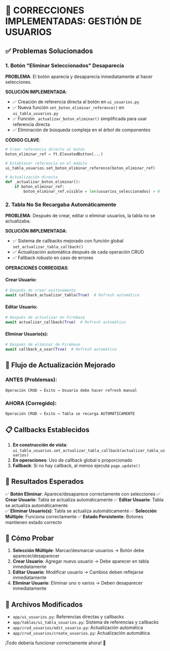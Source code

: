 # 🔧 CORRECCIONES IMPLEMENTADAS: GESTIÓN DE USUARIOS

## ✅ Problemas Solucionados

### 1. **Botón "Eliminar Seleccionados" Desaparecía**
**PROBLEMA**: El botón aparecía y desaparecía inmediatamente al hacer selecciones.

**SOLUCIÓN IMPLEMENTADA**:
- ✅ Creación de referencia directa al botón en `ui_usuarios.py`
- ✅ Nueva función `set_boton_eliminar_reference()` en `ui_tabla_usuarios.py`
- ✅ Función `_actualizar_boton_eliminar()` simplificada para usar referencia directa
- ✅ Eliminación de búsqueda compleja en el árbol de componentes

**CÓDIGO CLAVE**:
```python
# Crear referencia directa al botón
boton_eliminar_ref = ft.ElevatedButton(...)

# Establecer referencia en el módulo
ui_tabla_usuarios.set_boton_eliminar_reference(boton_eliminar_ref)

# Actualización directa
def _actualizar_boton_eliminar():
    if boton_eliminar_ref:
        boton_eliminar_ref.visible = len(usuarios_seleccionados) > 0
```

### 2. **Tabla No Se Recargaba Automáticamente**
**PROBLEMA**: Después de crear, editar o eliminar usuarios, la tabla no se actualizaba.

**SOLUCIÓN IMPLEMENTADA**:
- ✅ Sistema de callbacks mejorado con función global `set_actualizar_tabla_callback()`
- ✅ Actualización automática después de cada operación CRUD
- ✅ Fallback robusto en caso de errores

**OPERACIONES CORREGIDAS**:

#### **Crear Usuario**:
```python
# Después de crear exitosamente
await callback_actualizar_tabla(True)  # Refresh automático
```

#### **Editar Usuario**:
```python
# Después de actualizar en Firebase
await actualizar_callback(True)  # Refresh automático
```

#### **Eliminar Usuario(s)**:
```python
# Después de eliminar de Firebase
await callback_a_usar(True)  # Refresh automático
```

## 🔄 Flujo de Actualización Mejorado

### ANTES (Problemas):
```
Operación CRUD → Éxito → Usuario debe hacer refresh manual
```

### AHORA (Corregido):
```
Operación CRUD → Éxito → Tabla se recarga AUTOMÁTICAMENTE
```

## 📋 Callbacks Establecidos

1. **En construcción de vista**: `ui_tabla_usuarios.set_actualizar_tabla_callback(actualizar_tabla_usuarios)`
2. **En operaciones**: Uso de callback global o proporcionado
3. **Fallback**: Si no hay callback, al menos ejecuta `page.update()`

## 🎯 Resultados Esperados

✅ **Botón Eliminar**: Aparece/desaparece correctamente con selecciones
✅ **Crear Usuario**: Tabla se actualiza automáticamente
✅ **Editar Usuario**: Tabla se actualiza automáticamente  
✅ **Eliminar Usuario(s)**: Tabla se actualiza automáticamente
✅ **Selección Múltiple**: Funciona correctamente
✅ **Estado Persistente**: Botones mantienen estado correcto

## 🧪 Cómo Probar

1. **Selección Múltiple**: Marcar/desmarcar usuarios → Botón debe aparecer/desaparecer
2. **Crear Usuario**: Agregar nuevo usuario → Debe aparecer en tabla inmediatamente
3. **Editar Usuario**: Modificar usuario → Cambios deben reflejarse inmediatamente
4. **Eliminar Usuario**: Eliminar uno o varios → Deben desaparecer inmediatamente

## 🔗 Archivos Modificados

- `app/ui_usuarios.py`: Referencias directas y callbacks
- `app/tablas/ui_tabla_usuarios.py`: Sistema de referencias y callbacks
- `app/crud_usuarios/edit_usuario.py`: Actualización automática
- `app/crud_usuarios/create_usuarios.py`: Actualización automática

¡Todo debería funcionar correctamente ahora! 🚀
